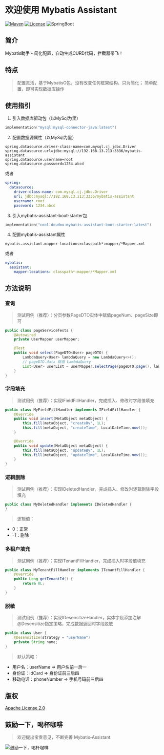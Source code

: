 # 欢迎使用 Mybatis Assistant

[![Maven](https://img.shields.io/badge/Maven-v2.0.1-blue)](https://search.maven.org/search?q=g:cool.doudou%20a:mybatis-assistant-*)
[![License](https://img.shields.io/badge/License-Apache%202-4EB1BA.svg?style=flat-square)](https://www.apache.org/licenses/LICENSE-2.0)
![SpringBoot](https://img.shields.io/badge/SpringBoot-v2.7.2-blue)

## 简介

Mybatis助手 - 简化配置，自动生成CURD代码，拦截器带飞！

## 特点

> 配置灵活，基于MybatisO包，没有改变任何框架结构，只为简化； 简单配置，即可实现数据库操作

## 使用指引

1. 引入数据库驱动包（以MySql为里）

```kotlin
implementation("mysql:mysql-connector-java:latest")
```

2. 配置数据源属性（以MySql为里）

```properties
spring.datasource.driver-class-name=com.mysql.cj.jdbc.Driver
spring.datasource.url=jdbc:mysql://192.168.13.213:3336/mybatis-assistant
spring.datasource.username=root
spring.datasource.password=1234.abcd
```

或者

```yaml
spring:
  datasource:
    driver-class-name: com.mysql.cj.jdbc.Driver
    url: jdbc:mysql://192.168.13.213:3336/mybatis-assistant
    username: root
    password: 1234.abcd
```

3. 引入mybatis-assistant-boot-starter包

```kotlin
implementation("cool.doudou:mybatis-assistant-boot-starter:latest")
```

4. 配置mybatis-assistant属性

```properties
mybatis.assistant.mapper-locations=classpath*:mapper/*Mapper.xml
```

或者

```yaml
mybatis:
  assistant:
    mapper-locations: classpath*:mapper/*Mapper.xml
```

## 方法说明

### 查询

> 测试用例（推荐）：分页参数PageDTO实体中赋值pageNum、pageSize即可

```java
public class pageServiceTests {
    @Autowired
    private UserMapper userMapper;

    @Test
    public void select(PageDTO<User> pageDTO) {
        LambdaQuery<User> lambdaQuery = new LambdaQuery<>();
        // pageDTO.data 赋值 LambdaQuery
        List<User> userList = userMapper.selectPage(pageDTO.page(), lambdaQuery);
    }
}
```

### 字段填充

> 测试用例（推荐）：实现IFieldFillHandler，完成插入、修改时字段值填充

```java
public class MyFieldFillHandler implements IFieldFillHandler {
    @Override
    public void insert(MetaObject metaObject) {
        this.fill(metaObject, "createBy", 1L);
        this.fill(metaObject, "createTime", LocalDateTime.now());
    }

    @Override
    public void update(MetaObject metaObject) {
        this.fill(metaObject, "updateBy", 1L);
        this.fill(metaObject, "updateTime", LocalDateTime.now());
    }
}
```

### 逻辑删除

> 测试用例（推荐）：实现IDeletedHandler，完成插入、修改时逻辑删除字段填充

```java
public class MyDeletedHandler implements IDeletedHandler {
}
```

> 逻辑值：

- 0：正常
- -1：删除

### 多租户填充

> 测试用例（推荐）：实现ITenantFillHandler，完成插入时字段值填充

```java
public class MyTenantFillHandler implements ITenantFillHandler {
    @Override
    public Long getTenantId() {
        return 0L;
    }
}
```

### 脱敏

> 测试用例（推荐）：实现IDesensitizeHandler，实体字段添加注解@Desensitize指定策略，完成数据返回时字段脱敏

```java
public class User {
    @Desensitize(strategy = "userName")
    private String name;
}
```

> 默认策略：

- 用户名：userName => 用户名前一后一
- 身份证：idCard => 身份证前三后四
- 移动电话：phoneNumber => 手机号码前三后四

## 版权

[Apache License 2.0](https://www.apache.org/licenses/LICENSE-2.0)

## 鼓励一下，喝杯咖啡

> 欢迎提出宝贵意见，不断完善 Mybatis-Assistant

![鼓励一下，喝杯咖啡](https://user-images.githubusercontent.com/21210629/172556262-58955681-f266-4e79-bbdf-3e627193c6aa.jpg)
